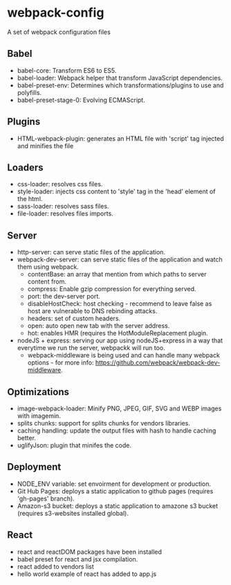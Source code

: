 # webpack-config
A set of webpack configuration files


## Babel
 * babel-core: Transform ES6 to ES5.
 * babel-loader: Webpack helper that transform JavaScript dependencies.
 * babel-preset-env: Determines which transformations/plugins to use and polyfills.
 * babel-preset-stage-0: Evolving ECMAScript.
 
## Plugins
  * HTML-webpack-plugin: generates an HTML file with 'script' tag injected and minifies the file

## Loaders
  * css-loader: resolves css files.
  * style-loader: injects css content to 'style' tag in the 'head' element of the html.
  * sass-loader: resolves sass files.
  * file-loader: resolves files imports.

## Server
  * http-server: can serve static files of the application.
  * webpack-dev-server: can serve static files of the application and watch them using webpack.
    * contentBase: an array that mention from which paths to server content from.
    * compress: Enable gzip compression for everything served.
    * port: the dev-server port.
    * disableHostCheck: host checking - recommend to leave false as host are vulnerable to DNS rebinding attacks.
    * headers: set of custom headers.
    * open: auto open new tab with the server address.
    * hot: enables HMR (requires the HotModuleReplacement plugin.
  * nodeJS + express: serving our app using nodeJS+express in a way that everytime we run the server, webpackk will run too.
    * webpack-middleware is being used and can handle many webpack options - for more info: https://github.com/webpack/webpack-dev-middleware.

## Optimizations
  * image-webpack-loader: Minify PNG, JPEG, GIF, SVG and WEBP images with imagemin.
  * splits chunks: support for splits chunks for vendors libraries.
  * caching handling: update the output files with hash to handle caching better.
  * uglifyJson: plugin that minifes the code.

## Deployment
  * NODE_ENV variable: set envoirment for development or production.
  * Git Hub Pages: deploys a static application to github pages (requires 'gh-pages' branch).
  * Amazon-s3 bucket: deploys a static application to amazone s3 bucket (requires s3-websites installed global).

## React
  * react and reactDOM packages have been installed
  * babel preset for react and jsx compilation.
  * react added to vendors list
  * hello world example of react has added to app.js